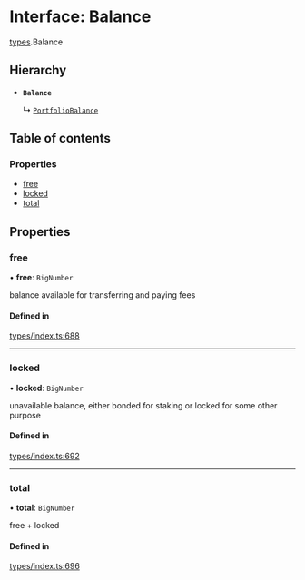 # Interface: Balance

[types](../wiki/types).Balance

## Hierarchy

- **`Balance`**

  ↳ [`PortfolioBalance`](../wiki/api.entities.Portfolio.types.PortfolioBalance)

## Table of contents

### Properties

- [free](../wiki/types.Balance#free)
- [locked](../wiki/types.Balance#locked)
- [total](../wiki/types.Balance#total)

## Properties

### free

• **free**: `BigNumber`

balance available for transferring and paying fees

#### Defined in

[types/index.ts:688](https://github.com/PolymeshAssociation/polymesh-sdk/blob/16e8c2ca/src/types/index.ts#L688)

___

### locked

• **locked**: `BigNumber`

unavailable balance, either bonded for staking or locked for some other purpose

#### Defined in

[types/index.ts:692](https://github.com/PolymeshAssociation/polymesh-sdk/blob/16e8c2ca/src/types/index.ts#L692)

___

### total

• **total**: `BigNumber`

free + locked

#### Defined in

[types/index.ts:696](https://github.com/PolymeshAssociation/polymesh-sdk/blob/16e8c2ca/src/types/index.ts#L696)
